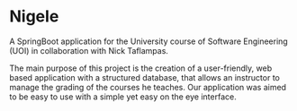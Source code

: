 # Nigele
A SpringBoot application for the University course of Software Engineering (UOI) in collaboration with Nick Taflampas.

The main purpose of this project is the creation of a user-friendly, web based application with a structured database, that allows an instructor to manage the grading of the courses he teaches. Our application was aimed to be easy to use with a simple yet easy on the eye interface.
